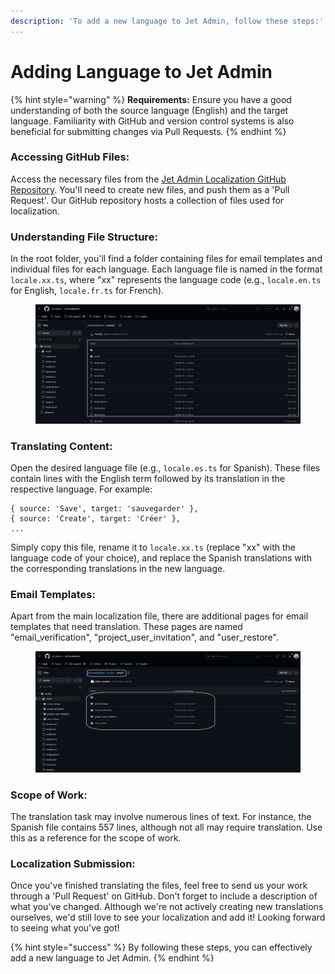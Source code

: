 ```yaml
---
description: 'To add a new language to Jet Admin, follow these steps:'
---
```


# Adding Language to Jet Admin

{% hint style="warning" %}
**Requirements:** Ensure you have a good understanding of both the source language (English) and the target language. Familiarity with GitHub and version control systems is also beneficial for submitting changes via Pull Requests.
{% endhint %}

### **Accessing GitHub Files:**&#x20;

Access the necessary files from the [Jet Admin Localization GitHub Repository](https://github.com/jet-admin/jet-localization). You'll need to create new files, and push them as a 'Pull Request'. Our GitHub repository hosts a collection of files used for localization.

### **Understanding File Structure:**&#x20;

In the root folder, you'll find a folder containing files for email templates and individual files for each language. Each language file is named in the format `locale.xx.ts`, where "xx" represents the language code (e.g., `locale.en.ts` for English, `locale.fr.ts` for French).

<figure><img src="../../.gitbook/assets/Screenshot 2024-03-14 234434.jpg" alt=""><figcaption></figcaption></figure>

### **Translating Content:**&#x20;

Open the desired language file (e.g., `locale.es.ts` for Spanish). These files contain lines with the English term followed by its translation in the respective language. For example:

```
{ source: 'Save', target: 'sauvegarder' },
{ source: 'Create', target: 'Créer' },
...
```

Simply copy this file, rename it to `locale.xx.ts` (replace "xx" with the language code of your choice), and replace the Spanish translations with the corresponding translations in the new language.

### **Email Templates:**&#x20;

Apart from the main localization file, there are additional pages for email templates that need translation. These pages are named "email\_verification", "project\_user\_invitation", and "user\_restore".

<figure><img src="../../.gitbook/assets/Screenshot 2024-03-14 235031.jpg" alt=""><figcaption></figcaption></figure>

### **Scope of Work:**&#x20;

The translation task may involve numerous lines of text. For instance, the Spanish file contains 557 lines, although not all may require translation. Use this as a reference for the scope of work.

### **Localization Submission:**&#x20;

Once you've finished translating the files, feel free to send us your work through a 'Pull Request' on GitHub. Don't forget to include a description of what you've changed. Although we're not actively creating new translations ourselves, we'd still love to see your localization and add it! Looking forward to seeing what you've got!

{% hint style="success" %}
By following these steps, you can effectively add a new language to Jet Admin.
{% endhint %}
